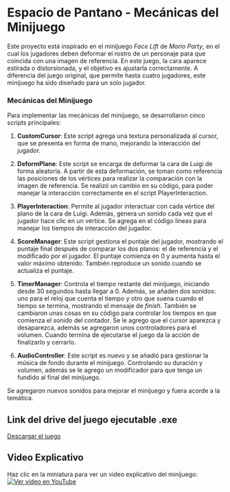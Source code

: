 # Espacio de Pantano - Mecánicas del Minijuego

Este proyecto está inspirado en el minijuego *Face Lift* de *Mario Party*, en el cual los jugadores deben deformar el rostro de un personaje para que coincida con una imagen de referencia. En este juego, la cara aparece estirada o distorsionada, y el objetivo es ajustarla correctamente. A diferencia del juego original, que permite hasta cuatro jugadores, este minijuego ha sido diseñado para un solo jugador.

### Mecánicas del Minijuego

Para implementar las mecánicas del minijuego, se desarrollaron cinco scripts principales:

1. **CustomCursor**: Este script agrega una textura personalizada al cursor, que se presenta en forma de mano, mejorando la interacción del jugador.
   
2. **DeformPlane**: Este script se encarga de deformar la cara de Luigi de forma aleatoria. A partir de esta deformación, se toman como referencia las posiciones de los vértices para realizar la comparación con la imagen de referencia. Se realizó un cambio en su código, para poder manejar la interacción correctamente en el script PlayerInteraction.

3. **PlayerInteraction**: Permite al jugador interactuar con cada vértice del plano de la cara de Luigi. Además, genera un sonido cada vez que el jugador hace clic en un vértice. Se agrega en el código líneas para manejar los tiempos de interacción del jugador.

4. **ScoreManager**: Este script gestiona el puntaje del jugador, mostrando el puntaje final después de comparar los dos planos: el de referencia y el modificado por el jugador. El puntaje comienza en 0 y aumenta hasta el valor máximo obtenido. También reproduce un sonido cuando se actualiza el puntaje.

5. **TimerManager**: Controla el tiempo restante del minijuego, iniciando desde 30 segundos hasta llegar a 0. Además, se añaden dos sonidos: uno para el reloj que cuenta el tiempo y otro que suena cuando el tiempo se termina, mostrando el mensaje de *finish*. También se cambiaron unas cosas en su código para controlar los tiempos en que comienza el sonido del contador. Se le agrego que el cursor aparezca y desaparezca, además se agregaron unos controladores para el volumen. Cuando termina de ejecutarse el juego da la acción de finalizarlo y cerrarlo.  

6. **AudioController**: Este script es nuevo y se añadió para gestionar la música de fondo durante el minijuego. Controlando su duración y volumen, además se le agrego un modificador para que tenga un fundido al final del minijuego.  

Se agregaron nuevos sonidos para mejorar el minijuego y fuera acorde a la temática.  

## Link del drive del juego ejecutable .exe
[Descargar el juego](https://drive.google.com/drive/folders/1M2BI0EUQkevFzWQmXbJlKbAgsaD9PDnh?usp=sharing)


## Video Explicativo
Haz clic en la miniatura para ver un video explicativo del minijuego:  
[![Ver video en YouTube](https://img.youtube.com/vi/0jXOpnH6di0/0.jpg)](https://youtu.be/0jXOpnH6di0)



